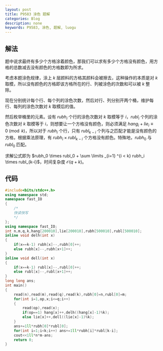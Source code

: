 ```yaml
---
layout: post
title: P9583 涂色 题解
categories: Blog
description: none
keywords: P9583, 涂色, 题解, luogu
---
```


## 解法

题中说求最终有多少个方格涂着颜色，那我们可以求有多少个方格没有颜色，用方格的总数减去没有颜色的方格数即为所求。

考虑本题涂色规律，涂上 $k$ 层颜料的方格其颜料会被擦去，这种操作的本质是对 $k$ 取模，所以没有颜色的方格即该方格所在的行、列被涂色的次数和可以被 $k$ 整除。

现在分别统计每个行、每个列的涂色次数，然后对行、列分别开两个桶，维护每行、每列的涂色次数对 $k$ 取模后的值。

然后枚举桶里的元素。设有 $rubh_i$ 个行的涂色次数对 $k$ 取模等于 $i$，$rubl_i$ 个列的涂色次数对 $k$ 取模等于 $i$，则想要让一个方格没有颜色，则必须满足 $hang_i + lie_i \equiv 0 \pmod{k}$，所以对于 $rubh_i$ 个行，只有 $rubl_{k-i}$ 个列与之匹配才能是没有颜色的方格，根据乘法原理，有 $rubh_i \times rubl_{k-i}$ 个方格没有颜色。特殊地，$rubh_0$ 与 $rubl_0$ 匹配。

求解公式即为 $rubh_0 \times rubl_0 + \sum \limits _{i=1} ^{i < k} rubh_i \times rubl_{k-i}$，时间复杂度 $\mathcal{O}(q + k)$。

## 代码

```cpp
#include<bits/stdc++.h>
using namespace std;
namespace fast_IO
{
	/*
	快读快写
	*/
};
using namespace fast_IO;
int n,m,q,k,hang[200010],lie[200010],rubh[500010],rubl[500010];
inline void delh(int x)
{
	if(x==k-1) rubh[x]--,rubh[0]++;
	else rubh[x]--,rubh[x+1]++;
}
inline void dell(int x)
{
	if(x==k-1) rubl[x]--,rubl[0]++;
	else rubl[x]--,rubl[x+1]++;
}
long long ans;
int main()
{
	read(n),read(m),read(q),read(k),rubh[0]=n,rubl[0]=m;
	for(int i=1,op,x;i<=q;i++)
	{
		read(op),read(x);
		if(op==1) hang[x]++,delh((hang[x]-1)%k);
		else lie[x]++,dell((lie[x]-1)%k);
	}
	ans+=1ll*rubh[0]*rubl[0];
	for(int i=1;i<k;i++) ans+=1ll*rubh[i]*rubl[k-i];
	cout<<1ll*n*m-ans;
	return 0;
}
```
